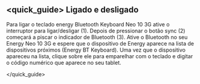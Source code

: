 ## <quick_guide> Ligado e desligado

Para ligar o teclado energy Bluetooth Keyboard Neo 10 3G ative o interruptor para ligar/desligar (1). Depois de pressionar o botão sync (2) começará a piscar o indicador de Bluetooth (3). Ative o Bluetooth no seu Energy Neo 10 3G e espere que o dispositivo de Energy aparece na lista de dispositivos próximos (Energy BT Keyboard). Uma vez que o dispositivo apareceu na lista, clique sobre ele para emparelhar com o teclado e digitar o código numérico que aparece no seu tablet.

</quick_guide>
